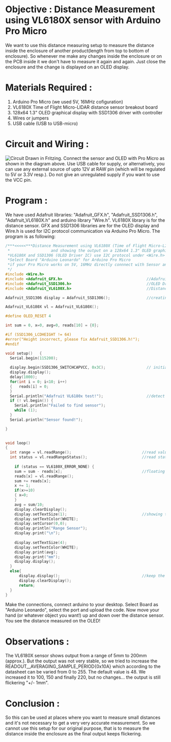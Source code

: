 Objective		       	:	 Distance Measurement using VL6180X sensor with Arduino Pro Micro
=============
We want to use this distance measuring setup to measure the distance inside the enclosure of another product(length from top to bottom of enclosure). So whenever me make any changes inside the enclosure or on the PCB inside it we don't have to measure it again and again. Just close the enclosure and the change is displayed on an OLED display. 

Materials Required	:
====================
1.	Arduino Pro Micro (we used 5V, 16MHz cofiguration)
2.	VL6180X Time of Flight Micro-LIDAR distance sensor breakout board
3.	128x64 1.3" OLED graphical display with SSD1306 driver with controller
4.	Wires or jumpers
5.	USB cable (USB to USB-micro)

Circuit and Wiring	:
=====================
![Circuit](http://fritzing.org/media/fritzing-repo/projects/d/distance_measurement/images/FritzingDistMeasure_bb.jpg)
Drawn in Fritzing.
Connect the sensor and OLED with Pro Micro as shown in the diagram above. 
Use USB cable for supply, or alternatively, you can use any external source of upto 12V at RAW pin
(which will be regulated to 5V or 3.3V resp.). Do not give an unregulated supply if you want to use the VCC pin.
 
Program				:
=====================
We have used Adafruit libraries: "Adafruit_GFX.h", "Adafruit_SSD1306.h", "Adafruit_VL6180X.h" and arduino library "Wire.h".
VL6180X library is for the distance sensor.
GFX and SSD1306 libraries are for the OLED display and Wire.h is used for I2C protocol communication via Arduino Pro Micro.
The program is as following:
```c
/***<<<<<***Distance Measurement using VL6180X (Time of Flight Micro-LIDAR Distance Sensor) Breakout with Arduino Pro Micro***>>>>>
 *                  and showing the output on a 128x64 1.3" OLED graphical display
 *VL6180X and SSD1306 (OLED Driver IC) use I2C protocol under <Wire.h> library                  
 *Select Board "Arduino Leonardo" for Arduino Pro Micro 
 *if your Pro Micro works on 5V, 16MHz directly connnect with Sensor and OLED.
 */
#include <Wire.h>
#include <Adafruit_GFX.h>                                     //Adafruit library for OLED
#include <Adafruit_SSD1306.h>                                 //OLED Driver   
#include <Adafruit_VL6180X.h>                                 //Distance Sensor

Adafruit_SSD1306 display = Adafruit_SSD1306();                //creating objects    

Adafruit_VL6180X vl = Adafruit_VL6180X();

#define OLED_RESET 4

int sum = 0, x=0, avg=0, reads[10] = {0};

#if (SSD1306_LCDHEIGHT != 64)
#error("Height incorrect, please fix Adafruit_SSD1306.h!");
#endif

void setup()   {                
  Serial.begin(115200);
  
  display.begin(SSD1306_SWITCHCAPVCC, 0x3C);                  // initialize with the I2C addr 0x3C (for the 128x32)
  display.display();
  delay(1000);
  for(int i = 0; i<10; i++)
  {   reads[i] = 0;
  }
  Serial.println("Adafruit VL6180x test!");                   //detect sensor connected or not
  if (! vl.begin()) {
    Serial.println("Failed to find sensor");
    while (1);
  }
  Serial.println("Sensor found!");

}
  

void loop() 
{
  int range = vl.readRange();                               //read value from sensor
  int status = vl.readRangeStatus();                        //read status register of sensor 
                                              
    if (status == VL6180X_ERROR_NONE) {
    sum = sum - reads[x];                                   //floating average calculation for smooothing the analog readings
    reads[x] = vl.readRange();
    sum += reads[x];
    x += 1;
    if(x>=10)
    { x=0;
    }
    avg = sum/10;
    display.clearDisplay();
    display.setTextSize(1);                                 //showing text on OLED
    display.setTextColor(WHITE);
    display.setCursor(0,0);
    display.println("Range Sensor");
    display.print("\n");
    
    display.setTextSize(4);
    display.setTextColor(WHITE);
    display.print(avg); 
    display.print("mm");
    display.display();
  }
  else{
      display.display();                                    //keep the screen shut off when getting no reading from the sensor
      display.clearDisplay();
      return;
  }
}
```
Make the connections, connect arduino to your desktop. Select Board as "Arduino Leonardo", select the port and upload the code.
Now move your hand (or whatever object you want!) up and down over the distance sensor. You see the distance measured on the OLED! 

Observations :
==============
The VL6180X sensor shows output from a range of 5mm to 200mm (approx.). But the output was not very stable, so we tried to increase the READOUT__AVERAGING_SAMPLE_PERIOD{0x10A}  which according to the datasheet can be varied from 0 to 255. The default value is 48. We increased it to 100, 150 and finally 220, but no changes... the output is still flickering  "+/- 1mm".

Conclusion			:
==============
So this can be used at places where you want to measure small distances and it's not necessary to get a very very accurate measurement.
So we cannot use this setup for our original purpose, that is to measure the distance inside the enclosure as the final output keeps flickering.
